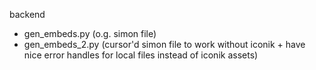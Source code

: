 backend
- gen_embeds.py (o.g. simon file)
- gen_embeds_2.py (cursor'd simon file to work without iconik + have nice error handles for local files instead of iconik assets)